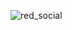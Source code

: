![red_social](https://github.com/edumel20/Diagrama_actividades/assets/145054591/494ea258-96de-467e-bd2a-7c222f1a887e)
